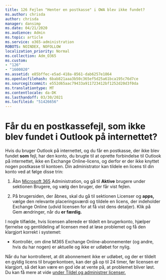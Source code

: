 ```yaml
---
title: 126 Fejlen "Henter en postkasse" i OWA blev ikke fundet?
ms.author: chrisda
author: chrisda
manager: dansimp
ms.date: 04/21/2020
ms.audience: Admin
ms.topic: article
ms.service: o365-administration
ROBOTS: NOINDEX, NOFOLLOW
localization_priority: Normal
ms.collection: Adm_O365
ms.custom:
- "126"
- "1600020"
ms.assetid: e85bffec-e5ad-418a-8561-dab6257e1864
ms.openlocfilehash: 6bab821aaa3b50c365ef5d25a61bca195c76d7ce
ms.sourcegitcommit: e552d65aac79433a911723412bf1252d20d3f0da
ms.translationtype: MT
ms.contentlocale: da-DK
ms.lasthandoff: 03/30/2021
ms.locfileid: "51426656"
---
```

# <a name="getting-a-mailbox-not-found-error-in-outlook-on-the-web"></a>Får du en postkassefejl, som ikke blev fundet i Outlook på internettet?

Hvis du bruger Outlook på internettet, og du får en postkasse, der ikke blev fundet **som** fejl, har den konto, du brugte til at oprette forbindelse til Outlook på internettet, ikke en Exchange Online-licens, og derfor er der ikke knyttet nogen postkasse til kontoen. Din administrator kan tildele en licens til din konto ved at følge disse trin:

1. Åbn [Microsoft 365](https://portal.office.com/adminportal/home#/homepage) Administration, og gå  til **Aktive** brugere under sektionen Brugere, og vælg den bruger, der får vist fejlen.

2. På brugersiden, der åbnes, skal du gå til  sektionen Licenser og **apps,** vælge den relevante placeringsværdi og tildele en licens, der indeholder Exchange Online (udvid licensen for at få vist dens detaljer). Klik på Gem ændringer, når du **er færdig.**

I nogle tilfælde, hvis licensen allerede er tildelt en brugerkonto, hjælper fjernelse og gentildeling af licensen med at løse problemet og få den klargjort korrekt i systemet: 

- Kontrollér, om dine M365 Exchange Online-abonnementer (og andre, hvis du har nogen) er aktuelle og ikke er udløbet for nylig.

Når du har kontrolleret, at dit abonnement ikke er udløbet, og der er tildelt en gyldig licens til brugerkontoen, kan der gå op til 24 timer, før licensen er klargjort, så det kan være en god ide at vente på, at problemet bliver løst. Du kan få mere at vide [under Tildel og administrer licenser.](https://docs.microsoft.com/deployoffice/overview-licensing-activation-microsoft-365-apps#assign-and-manage-licenses)